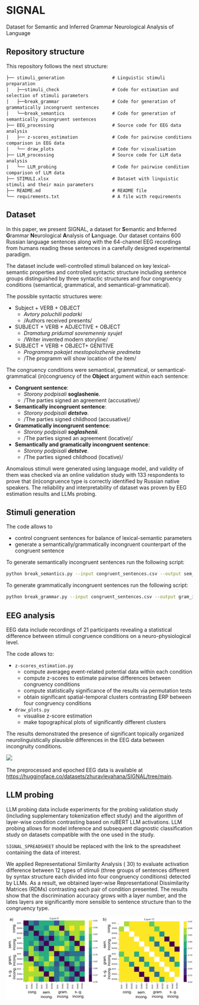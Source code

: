 # SIGNAL
Dataset for Semantic and Inferred Grammar Neurological Analysis of Language

## Repository structure

This repository follows the next structure:
```
├── stimuli_generation                  # Linguistic stimuli preparation
|   ├──stimuli_check                    # Code for estimation and selection of stimuli parameters
|   ├──break_grammar                    # Code for generation of grammatically incongruent sentences  
|   └──break_semantics                  # Code for generation of semantically incongruent sentences                
├── EEG_processing                      # Source code for EEG data analysis
|   ├── z-scores_estimation             # Code for pairwise conditions comparison in EEG data
|   └── draw_plots                      # Code for visualisation
├── LLM_processing                      # Source code for LLM data analysis
|   └── LLM_probing                     # Code for pairwise condition comparison of LLM data
├── STIMULI.xlsx                        # Dataset with linguistic stimuli and their main parameters
├── README.md                           # README file
└── requirements.txt                    # A file with requirements 
```

## Dataset

In this paper, we present SIGNAL, a dataset for **S**emantic and **I**nferred **G**rammar **N**eurological **A**nalysis of **L**anguage. Our dataset contains 600 Russian language sentences along with the 64-channel EEG recordings from humans reading these sentences in a carefully designed experimental paradigm.

The dataset include well-controlled stimuli balanced on key lexical-semantic properties and controlled syntactic structure including sentence groups distinguished by three syntactic structures and four congruency conditions (semantical, grammatical, and semantical-grammatical).

The possible syntactic structures were:
- Subject + VERB + OBJECT
  - _Avtory poluchili podarki_
  - /Authors received presents/
- SUBJECT + VERB + ADJECTIVE + OBJECT
  - _Dramaturg pridumal sovremenniy syujet_
  - /Writer invented modern storyline/
- SUBJECT + VERB + OBJECT+ GENITIVE
  - _Programma pokajet mestopolozhenie predmeta_
  - /The programm will show location of the item/

The congruency conditions were  semantical, grammatical, or semantical-grammatical (in)congruency of the **Object** argument within each sentence:

- **Congruent sentence**: 
  - *Storony podpisali* **soglashenie**. 
  - /The parties signed an agreement (accusative)/
- **Semantically incongruent sentence**: 
  - *Storony podpisali **detstvo**.* 
  - /The parties signed childhood (accusative)/
- **Grammatically incongruent sentence**: 
  - *Storony podpisali **soglashenii***. 
  - /The parties signed an agreement (locative)/
- **Semantically and gramatically incongruent sentence**: 
  - *Storony podpisali **detstve***. 
  - /The parties signed childhood (locative)/

Anomalous stimuli were generated using language model, and validity of them was checked via an online validation study with 133 respondents to prove that (in)congruence type is correctly identified by Russian native speakers.
The reliability and interpretability of dataset was proven by EEG estimation results and LLMs probing.

## Stimuli generation

The code allows to 
- control congruent sentences for balance of lexical-semantic parameters
- generate a semantically/grammatically incongruent counterpart of the congruent sentence

To generate semantically incongruent sentences run the following script:

```bash
python break_semantics.py --input congruent_sentences.csv --output sem_inconguent.csv
```

To generate grammatically incongruent sentences run the following script:

```bash
python break_grammar.py --input congruent_sentences.csv --output gram_inconguent.csv
```

## EEG analysis

EEG data include recordings of 21 participants revealing a statistical difference between stimuli congruence conditions on a neuro-physiological level.

The code allows to:
- ```z-scores_estimation.py```
  - compute averageg event-related potential data within each condition 
  - compute z-scores to estimate pairwise differences between congruency conditions
  - compute statistically significance of the results via permutation tests
  - obtain significant spatial-temporal clusters contrasting ERP between four congruency conditions
- ```draw_plots.py```
  - visualise z-score estimation 
  - make topographical plots of significantly different clusters

The results demonstrated the presence of significant topically organized neurolinguistically plausible differences in the EEG data between incongruity conditions.

![](./EEG_processing/topoplot.png)

The preprocessed and epoched EEG data is available at https://huggingface.co/datasets/zhuravlevahana/SIGNAL/tree/main.

## LLM probing

LLM probing data include experiments for the probing validation study (including supplementary tokenization effect study) and the algorithm of layer-wise condition contrasting based on ruBERT LLM activations. LLM probing allows for model inference and subsequent diagnostic classification study on datasets compatible with the one used in the study. 

`SIGNAL_SPREADSHEET` should be replaced with the link to the spreadsheet containing the data of interest.

We applied Representational Similarity Analysis ( 30) to evaluate activation difference between 12 types of stimuli (three groups of sentences different by syntax structure each divided into four congruency conditions) detected by LLMs. As a result, we obtained layer-wise Representational Dissimilarity Matrices (RDMs) contrasting each pair of condition presented. The results show that the discrimination accuracy grows with a layer number, and the lates layers are significantly more sensible to sentence structure than to the congruency type.

![](./LLM_processing/RDMs.png)

